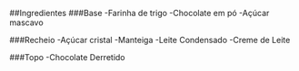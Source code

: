 ##Ingredientes
###Base
-Farinha de trigo
-Chocolate em pó
-Açúcar mascavo

###Recheio
-Açúcar cristal
-Manteiga
-Leite Condensado
-Creme de Leite

###Topo
-Chocolate Derretido
